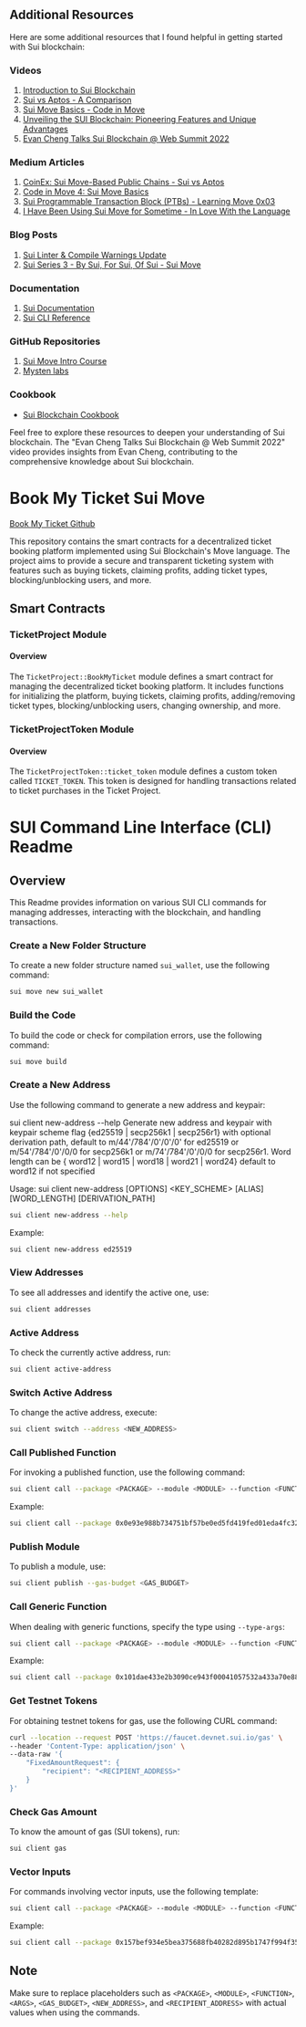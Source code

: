 ## Additional Resources

Here are some additional resources that I found helpful in getting started with Sui blockchain:

### Videos
1. [Introduction to Sui Blockchain](https://www.youtube.com/watch?v=LbAzTzlj3ac)
2. [Sui vs Aptos - A Comparison](https://www.youtube.com/watch?v=X2ogC_uOdZ8&t=135s)
3. [Sui Move Basics - Code in Move](https://www.youtube.com/watch?v=jM5VBxoKPyM&t=1475s)
4. [Unveiling the SUI Blockchain: Pioneering Features and Unique Advantages](https://www.youtube.com/watch?v=jM5VBxoKPyM&t=1478s)
5. [Evan Cheng Talks Sui Blockchain @ Web Summit 2022](https://youtu.be/lWg66640bYU?si=s1GFNRBqUszOW-Ej)

### Medium Articles
1. [CoinEx: Sui Move-Based Public Chains - Sui vs Aptos](https://medium.com/@coinex/coinex-move-based-public-chains-sui-vs-aptos-a0c1ebda44bc)
2. [Code in Move 4: Sui Move Basics](https://medium.com/@BlockRunner/code-in-move-4-sui-move-basics-76c21cc0df1c)
3. [Sui Programmable Transaction Block (PTBs) - Learning Move 0x03](https://noncegeek.medium.com/sui-programmable-transaction-block-ptbs-learning-move-0x03-6b1abef44dea)
4. [I Have Been Using Sui Move for Sometime - In Love With the Language](https://abhi3700.medium.com/i-have-been-using-sui-move-for-sometime-i-am-already-in-love-with-the-language-especially-looking-253899ad1473)

### Blog Posts
1. [Sui Linter & Compile Warnings Update](https://blog.sui.io/linter-compile-warnings-update/)
2. [Sui Series 3 - By Sui, For Sui, Of Sui - Sui Move](https://medium.com/a41-ventures/sui-series-3-by-sui-for-sui-of-sui-sui-move-575518b789e6)

### Documentation
1. [Sui Documentation](https://docs.sui.io/)
2. [Sui CLI Reference](https://docs.sui.io/references/cli)

### GitHub Repositories
1. [Sui Move Intro Course](https://github.com/sui-foundation/sui-move-intro-course?tab=readme-ov-file)
2. [Mysten labs](https://github.com/MystenLabs/sui)

### Cookbook
- [Sui Blockchain Cookbook](https://suibase.io/cookbook/)

Feel free to explore these resources to deepen your understanding of Sui blockchain. The "Evan Cheng Talks Sui Blockchain @ Web Summit 2022" video provides insights from Evan Cheng, contributing to the comprehensive knowledge about Sui blockchain.

# Book My Ticket Sui Move
[Book My Ticket Github](https://github.com/hemanthbhushan/book_my_ticket_sui_move.git)

This repository contains the smart contracts for a decentralized ticket booking platform implemented using Sui Blockchain's Move language. The project aims to provide a secure and transparent ticketing system with features such as buying tickets, claiming profits, adding ticket types, blocking/unblocking users, and more.

## Smart Contracts

### TicketProject Module

#### Overview

The `TicketProject::BookMyTicket` module defines a smart contract for managing the decentralized ticket booking platform. It includes functions for initializing the platform, buying tickets, claiming profits, adding/removing ticket types, blocking/unblocking users, changing ownership, and more.

### TicketProjectToken Module

#### Overview

The `TicketProjectToken::ticket_token` module defines a custom token called `TICKET_TOKEN`. This token is designed for handling transactions related to ticket purchases in the Ticket Project.



# SUI Command Line Interface (CLI) Readme

## Overview

This Readme provides information on various SUI CLI commands for managing addresses, interacting with the blockchain, and handling transactions.

### Create a New Folder Structure

To create a new folder structure named `sui_wallet`, use the following command:

```bash
sui move new sui_wallet
```
### Build the Code

To build the code or check for compilation errors, use the following command:

```bash
sui move build
```

### Create a New Address

Use the following command to generate a new address and keypair:

sui client new-address --help
Generate new address and keypair with keypair scheme flag {ed25519 | secp256k1 | secp256r1} with optional derivation path, default to m/44'/784'/0'/0'/0' for
ed25519 or m/54'/784'/0'/0/0 for secp256k1 or m/74'/784'/0'/0/0 for secp256r1. Word length can be { word12 | word15 | word18 | word21 | word24} default to word12
if not specified

Usage: sui client new-address [OPTIONS] <KEY_SCHEME> [ALIAS] [WORD_LENGTH] [DERIVATION_PATH]

```bash
sui client new-address --help
```

Example:
```bash
sui client new-address ed25519
```
### View Addresses

To see all addresses and identify the active one, use:

```bash
sui client addresses
```

### Active Address

To check the currently active address, run:

```bash
sui client active-address
```

### Switch Active Address

To change the active address, execute:

```bash
sui client switch --address <NEW_ADDRESS>
```

### Call Published Function

For invoking a published function, use the following command:

```bash
sui client call --package <PACKAGE> --module <MODULE> --function <FUNCTION> --args <ARGS> --gas-budget <GAS_BUDGET>
```

Example:
```bash
sui client call --package 0x0e93e988b734751bf57be0ed5fd419fed01eda4fc320637c3e89c65f82c85f78 --module music_coin --function mint_token --args 0x7622369a7f85565664aa0189cb03c4d4fdb484ad6c0f3a1915be9a7767d48108 23333333333 0x0b6ffe868b9b236cbf29316a277ff891e368facf8975e146c950b137f0268adc --gas-budget 10000000000
```

### Publish Module

To publish a module, use:

```bash
sui client publish --gas-budget <GAS_BUDGET>
```

### Call Generic Function

When dealing with generic functions, specify the type using `--type-args`:

```bash
sui client call --package <PACKAGE> --module <MODULE> --function <FUNCTION> --type-args <TYPE_ARGS> --args <ARGS> --gas-budget <GAS_BUDGET>
```

Example:
```bash
sui client call --package 0x101dae433e2b3090ce943f00041057532a433a70e88c193fac9e0f8ad8bd953d --module book_my_ticket_coin --function mint_and_transfer --type-args 0x101dae433e2b3090ce943f00041057532a433a70e88c193fac9e0f8ad8bd953d(packageId)::book_my_ticket_coin::BOOK_MY_TICKET_COIN --args 0x82b735ee14cbba558c4d01f3b13734c22ed47070a75d24aac32689ff74e3029b 2333333333333333 0x0b6ffe868b9b236cbf29316a277ff891e368facf8975e146c950b137f0268adc --gas-budget 1000000000
```

### Get Testnet Tokens

For obtaining testnet tokens for gas, use the following CURL command:

```bash
curl --location --request POST 'https://faucet.devnet.sui.io/gas' \
--header 'Content-Type: application/json' \
--data-raw '{
    "FixedAmountRequest": {
        "recipient": "<RECIPIENT_ADDRESS>"
    }
}'
```

### Check Gas Amount

To know the amount of gas (SUI tokens), run:

```bash
sui client gas
```

### Vector Inputs

For commands involving vector inputs, use the following template:

```bash
sui client call --package <PACKAGE> --module <MODULE> --function <FUNCTION> --args <ARGS> --gas-budget <GAS_BUDGET> --json
```

Example:
```bash
sui client call --package 0x157bef934e5bea375688fb40282d895b1747f994f35d7d939462cee73b8a5415 --module BookMyTicket --function add_ticket_types --args 0xdd70fb36f066239813eaaf45ea049d9945f9633a009eda840c0d205bebf9bc6b "["hemaeenth","fff","ccc"]" "[1,2,2]" --gas-budget 1000000000 --json
```

## Note

Make sure to replace placeholders such as `<PACKAGE>`, `<MODULE>`, `<FUNCTION>`, `<ARGS>`, `<GAS_BUDGET>`, `<NEW_ADDRESS>`, and `<RECIPIENT_ADDRESS>` with actual values when using the commands.
